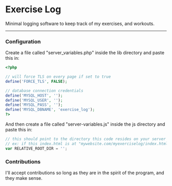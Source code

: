# Exercise Log
Minimal logging software to keep track of my exercises, and workouts.

-----

### Configuration
Create a file called "server_variables.php" inside the lib directory and paste this in:

```php
<?php

// will force TLS on every page if set to true
define('FORCE_TLS', FALSE);

// database connection credentials
define('MYSQL_HOST', '');
define('MYSQL_USER', '');
define('MYSQL_PASS', '');
define('MYSQL_DBNAME', 'exercise_log');
?>

```

And then create a file called "server-variables.js" inside the js directory and paste this in:

```javascript
// this should point to the directory this code resides on your server
// ex: if this index.html is at "mywebsite.com/myexerciselog/index.html" this should be '/myexerciselog'
var RELATIVE_ROOT_DIR = '';

```

### Contributions
I'll accept contributions so long as they are in the spirit of the program, and they make sense.
